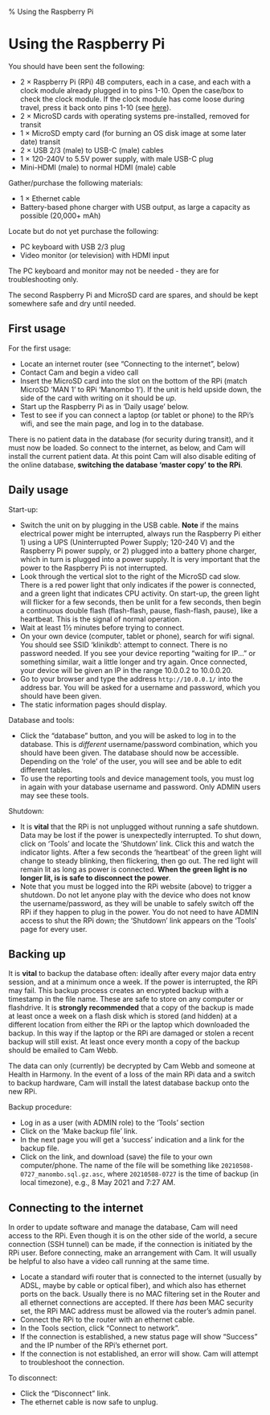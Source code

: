 % Using the Raspberry Pi

# Using the Raspberry Pi

You should have been sent the following:

 * 2 × Raspberry Pi (RPi) 4B computers, each in a case, and each with
   a clock module already plugged in to pins 1-10. Open the case/box
   to check the clock module. If the clock module has come loose
   during travel, press it back onto pins 1-10 (see [here][1]).
 * 2 × MicroSD cards with operating systems pre-installed, removed for
   transit
 * 1 × MicroSD empty card (for burning an OS disk image at some later date)
   transit
 * 2 × USB 2/3 (male) to USB-C (male) cables
 * 1 × 120-240V to 5.5V power supply, with male USB-C plug
 * Mini-HDMI (male) to normal HDMI (male) cable

Gather/purchase the following materials:

 * 1 × Ethernet cable
 * Battery-based phone charger with USB output, as large a capacity as
   possible (20,000+ mAh)
   
Locate but do not yet purchase the following: 

 * PC keyboard with USB 2/3 plug
 * Video monitor (or television) with HDMI input

The PC keyboard and monitor may not be needed - they are for
troubleshooting only.

The second Raspberry Pi and MicroSD card are spares, and should be
kept somewhere safe and dry until needed.

## First usage

For the first usage:

 * Locate an internet router (see “Connecting to the internet”, below)
 * Contact Cam and begin a video call
 * Insert the MicroSD card into the slot on the bottom of the RPi
   (match MicroSD ‘MAN 1’ to RPi ‘Manombo 1’). If the unit is held
   upside down, the side of the card with writing on it should be
   _up_.
 * Start up the Raspberry Pi as in ‘Daily usage’ below.
 * Test to see if you can connect a laptop (or tablet or phone) to the
   RPi’s wifi, and see the main page, and log in to the
   database. 

There is no patient data in the database (for security during
transit), and it must now be loaded. So connect to the internet, as
below, and Cam will install the current patient data. At this point
Cam will also disable editing of the online database, **switching the
database ‘master copy’ to the RPi**.

## Daily usage

Start-up:

 * Switch the unit on by plugging in the USB cable.  **Note** if the
   mains electrical power might be interrupted, always run the
   Raspberry Pi either 1) using a UPS (Uninterrupted Power Supply;
   120-240 V) and the Raspberry Pi power supply, or 2) plugged into a
   battery phone charger, which in turn is plugged into a power
   supply. It is very important that the power to the Raspberry Pi is
   not interrupted.
 * Look through the vertical slot to the right of the MicroSD cad
   slow. There is a red power light that only indicates if the power
   is connected, and a green light that indicates CPU activity. On
   start-up, the green light will flicker for a few seconds, then be
   unlit for a few seconds, then begin a continuous double flash
   (flash-flash, pause, flash-flash, pause), like a heartbeat. This is
   the signal of normal operation.
 * Wait at least 1½ minutes before trying to connect.
 * On your own device (computer, tablet or phone), search for wifi
   signal. You should see SSID ‘klinikdb’: attempt to connect. There
   is no password needed. If you see your device reporting “waiting
   for IP...” or something similar, wait a little longer and try
   again. Once connected, your device will be given an IP in the range
   10.0.0.2 to 10.0.0.20.
 * Go to your browser and type the address `http://10.0.0.1/` into the
   address bar. You will be asked for a username and password, which
   you should have been given.
 * The static information pages should display.

Database and tools:

 * Click the “database” button, and you will be asked to log in to the
   database. This is _different_ username/password combination, which
   you should have been given.  The database should now be
   accessible. Depending on the ‘role’ of the user, you will see and
   be able to edit different tables.
 * To use the reporting tools and device management tools, you must
   log in again with your database username and password. Only ADMIN
   users may see these tools.

Shutdown:   

 * It is **vital** that the RPi is not unplugged without running a
   safe shutdown.  Data may be lost if the power is unexpectedly
   interrupted. To shut down, click on ‘Tools’ and locate the
   ‘Shutdown’ link. Click this and watch the indicator lights. After a
   few seconds the ‘heartbeat’ of the green light will change to
   steady blinking, then flickering, then go out. The red light will
   remain lit as long as power is connected. **When the green light is
   no longer lit, is is safe to disconnect the power**.
 * Note that you must be logged into the RPi website (above) to
   trigger a shutdown. Do not let anyone play with the device who does
   not know the username/password, as they will be unable to safely
   switch off the RPi if they happen to plug in the power.  You do not
   need to have ADMIN access to shut the RPi down; the ‘Shutdown’ link
   appears on the ‘Tools’ page for every user.

## Backing up

It is **vital** to backup the database often: ideally after every
major data entry session, and at a minimum once a week.  If the power
is interrupted, the RPi may fail.  This backup process creates an
encrypted backup with a timestamp in the file name.  These are safe to
store on any computer or flashdrive.  It is **strongly recommended**
that a copy of the backup is made at least once a week on a flash disk
which is stored (and hidden) at a different location from either the
RPi or the laptop which downloaded the backup. In this way if the
laptop or the RPi are damaged or stolen a recent backup will still
exist.  At least once every month a copy of the backup should be
emailed to Cam Webb.

The data can only (currently) be decrypted by Cam Webb and someone at
Health in Harmony. In the event of a loss of the main RPi data and a
switch to backup hardware, Cam will install the latest database backup
onto the new RPi.

Backup procedure:

 * Log in as a user (with ADMIN role) to the ‘Tools’ section
 * Click on the ‘Make backup file’ link. 
 * In the next page you will get a ‘success’ indication and a link for
   the backup file.
 * Click on the link, and download (save) the file to your own
   computer/phone. The name of the file will be something like
   `20210508-0727_manombo.sql.gz.asc`, where `20210508-0727` is the
   time of backup (in local timezone), e.g., 8 May 2021 and 7:27 AM.

## Connecting to the internet

In order to update software and manage the database, Cam will need
access to the RPi. Even though it is on the other side of the world, a
secure connection (SSH tunnel) can be made, if the connection is
initiated by the RPi user.  Before connecting, make an arrangement
with Cam. It will usually be helpful to also have a video call running
at the same time.

 * Locate a standard wifi router that is connected to the internet
   (usually by ADSL, maybe by cable or optical fiber), and which also
   has ethernet ports on the back.  Usually there is no MAC filtering
   set in the Router and all ethernet connections are accepted. If
   there _has_ been MAC security set, the RPi MAC address must be
   allowed via the router’s admin panel.
 * Connect the RPi to the router with an ethernet cable.
 * In the Tools section, click “Connect to network”. 
 * If the connection is established, a new status page will show
   “Success” and the IP number of the RPi’s ethernet port.
 * If the connection is not established, an error will show. Cam will
   attempt to troubleshoot the connection.

To disconnect: 

 * Click the “Disconnect” link. 
 * The ethernet cable is now safe to unplug.
 
[1]: https://wiki.52pi.com/index.php?title=DS1307_RTC_Module_with_BAT_for_Raspberry_Pi_SKU:_EP-0059
